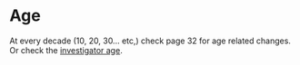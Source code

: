 <!-- TITLE: Investigator Character Progression -->
<!-- SUBTITLE: Game mechanics involving investigators. -->

# Age
At every decade (10, 20, 30... etc,) check page 32 for age related changes. Or check the [investigator age](/investigator-age).